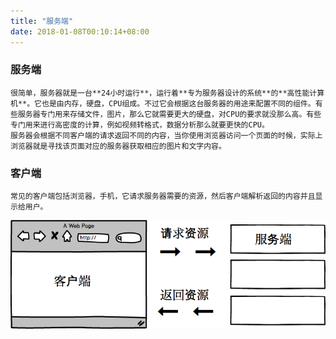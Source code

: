 ```yaml
---
title: "服务端"
date: 2018-01-08T00:10:14+08:00
---
```


### 服务端
    很简单，服务器就是一台**24小时运行**，运行着**专为服务器设计的系统**的**高性能计算机**。它也是由内存，硬盘，CPU组成。不过它会根据这台服务器的用途来配置不同的组件。有些服务器专门用来存储文件，图片，那么它就需要更大的硬盘，对CPU的要求就没那么高。有些专门用来进行高密度的计算，例如视频转格式，数据分析那么就要更快的CPU。
    服务器会根据不同客户端的请求返回不同的内容，当你使用浏览器访问一个页面的时候，实际上浏览器就是寻找该页面对应的服务器获取相应的图片和文字内容。

### 客户端
    常见的客户端包括浏览器，手机，它请求服务器需要的资源，然后客户端解析返回的内容并且显示给用户。

![server_broswer](https://raw.githubusercontent.com/EngineGirl/basic-tutorial/master/imgs/basic/server_broswer.png)
